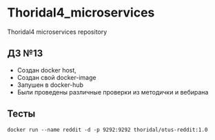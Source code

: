 # Thoridal4_microservices
Thoridal4 microservices repository

## ДЗ №13

- Создан docker host,
- Создан свой docker-image
- Запушен в docker-hub
- Были проведены различные проверки из методички и вебирана

## Тесты

```
docker run --name reddit -d -p 9292:9292 thoridal/otus-reddit:1.0

```
